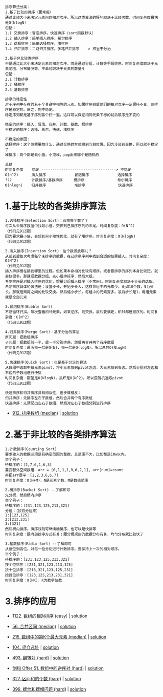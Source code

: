 ```
排序算法分类：
1.基于比较的排序（更常用）
通过比较大小来决定元素间的相对次序。所以这类算法的好坏取决于比较次数。时间复杂度最快是O(NlogN)
包括：
1.1 交换排序：冒泡排序，快速排序（sort函数默认）
1.2 插入排序：简单插入排序，希尔排序
1.3 选择排序：简单选择排序，堆排序
1.4 归并排序：二路归并排序，多路归并排序  --> 相当于分治

2.基于非比较类排序
不是通过比大小来决定元素的相对次序，而是通过分组、计数等手段排序。时间复杂度取决于元素范围、分布情况等，不单纯取决于元素的数量N
包括：
2.1 计数排序
2.2 桶排序
2.3 基数排序
```
```
排序的稳定性
对于序列中存在的若干个关键字相等的元素。如果排序前后他们的相对次序一定保持不变，则排序是稳定的。反之，则不稳定。
稳定序列都是基于序列挨个扫一遍，这样可以保证相同元素下标的前后顺序是不变的

稳定的排序：插入、冒泡、归并、计数、基数、桶排序
不稳定的排序：选择、希尔、快速、堆排序

不稳定的原因：
选择排序：这个位置要放什么，通过交换的方式换到当前位置。因为涉及到交换，所以就不稳定了
堆排序：两个都是最小值，小顶堆，pop出来哪个是随机的
```
```
总结
时间复杂度    稳定 ----------------------------------> 不稳定
O(n^2)      插入排序             冒泡排序             选择排序
???         计数排序/基数排序     桶排序               希尔排序
O(nlogn)    归并排序             堆排序               快速排序
```

# 1.基于比较的各类排序算法

```
1.选择排序(Selection Sort)：该放哪个数了？
每次从未排序数据中找最小值，交换到已排序序列的末尾。时间复杂度：O(N^2)
（代码见912题）
因为要求最小值，会想到用小根堆优化，就有了堆排序。时间复杂度：O(NlogN)
（代码见912题）

2.插入排序(Insertion Sort)：这个数该放哪儿？
从前到后依次考虑每个未排序的数据，在已排序序列中找到合适的位置插入。时间复杂度：O(N^2)
（代码见912题）
插入排序慢在插到哪里的过程。但如果本身相对比较有顺序，或者要排序的序列本身比较短，就会快很多。那就把数据分组，先小组排好序，然后大组。
希尔排序是对插入排序的优化，增量分组插入排序（不常用）。时间复杂度取决于步长的选取。
希尔排序具体的做法是：设置步长，开始步长大，这样每组中的元素少，比如10个数，5为步长，那就是两两之间的比较交换。然后缩小步长，每组中的元素变多。最后步长是1，每组元素就是全部元素

3.冒泡排序(Bubble Sort)
不断循环扫描，每次查看相邻元素，如果逆序，则交换。最后要满足，相邻都是顺序的。时间复杂度：O(N^2)
（代码见912题）

4.归并排序(Merge Sort)：基于分治的算法
原问题：把数组排序
子问题：把数组前一半、后一半分别排序。然后再合并两个有序数组
时间复杂度：遍历每一层是O(N)，每一层是O(logN)。所以总共O(NlogN)
（代码见912题）

5.快速排序(Quick Sort)：也是基于分治的算法
从数组中选取中轴元素pivot，将小元素放到pivot左边，大元素放到右边。然后分别对左边和右边的子数组进行快排
时间复杂度：期望是O(NlogN)，最坏是O(N^2)。所以要随机选取pivot
（代码见912题）

快速排序和归并排序具有相似性，但步骤相反：
归并排序：先排序左右子数组，然后合并两个有序数组
快速排序：先调配出左右子数组，然后对左右子数组分别进行排序

```

- [912. 排序数组 (median)](https://leetcode-cn.com/problems/sort-an-array/) |  [solution](https://github.com/qcxu-pub/LeetCode/blob/master/09_排序/912sortArray.cpp)


# 2.基于非比较的各类排序算法

```
1.计数排序(Counting Sort)
要求输入的数据必须是有确定范围的整数，且范围不大，比如都是10w以内。
举个例子：
待排序的：[2,7,6,1,6,3]
需要额外空间数组：arr = [0,1,1,1,0,0,2,1], arr[num]=count
再把arr展平：[1,2,3,6,6,7]
时间复杂度：O(N+M)，N是元素个数，M是数值范围

2.桶排序(Bucket Sort) --了解即可
先分桶，然后桶内排序
举个例子：
待排序的：[231,123,125,213,321]
分组：（按百分位来）
1:[123,125]
2:[213,231]
3:[321]
然后桶内排序，排序规则可继续桶排序，也可以是快排等
时间复杂度：跟内部排序方式有关；跟分桶规则的数据分布有关，均匀分布就比较快了

3.基数排序(Radix Sort) --了解即可
从低位到高位，对每一位分别进行计数排序。要保持上一次的相对顺序。
举个例子：
待排序的：[231,123,125,213,321]
按个位排序：[231,321,123,213,125]
按十位排序：[213,321,123,125,231]
按百位排序：[123,125,213,231,321]
时间复杂度：O(NK)，K为数字位数
```


# 3.排序的应用


- [1122. 数组的相对排序 (easy)](https://leetcode-cn.com/problems/relative-sort-array/) |  [solution](https://github.com/qcxu-pub/LeetCode/blob/master/09_排序/1122relativeSortArray.cpp)

- [56. 合并区间 (median)](https://leetcode-cn.com/problems/merge-intervals/) |  [solution](https://github.com/qcxu-pub/LeetCode/blob/master/09_排序/56merge.cpp)

- [215. 数组中的第K个最大元素 (median)](https://leetcode-cn.com/problems/kth-largest-element-in-an-array/) | [solution](https://github.com/qcxu-pub/LeetCode/blob/master/09_排序/215findKthLargest.cpp)

- [104. 货仓选址](www.acwing.com/problem/content/description/106/) | [solution](https://github.com/qcxu-pub/LeetCode/blob/master/09_排序/104findPosition.cpp)

- [493. 翻转对 (hard)](https://leetcode-cn.com/problems/reverse-pairs/) | [solution](https://github.com/qcxu-pub/LeetCode/blob/master/09_排序/493reversePairs.cpp)

- [剑指 Offer 51. 数组中的逆序对 (hard)](https://leetcode.cn/problems/shu-zu-zhong-de-ni-xu-dui-lcof/) | [solution](https://github.com/qcxu-pub/LeetCode/blob/master/09_排序/51reversePairs.cpp)

- [327. 区间和的个数 (hard)](https://leetcode-cn.com/problems/count-of-range-sum/) | [solution](https://github.com/qcxu-pub/LeetCode/blob/master/09_排序/327countRangeSum.cpp)

- [399. 螺丝和螺帽问题 (hard)](https://www.jiuzhang.com/solutions/nuts-bolts-problem/) | [solution](https://github.com/qcxu-pub/LeetCode/blob/master/09_排序/399sortNutsAndBolts.cpp)
